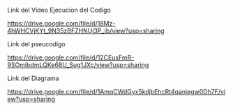 Link del Video Ejecucion del Codigo


https://drive.google.com/file/d/18Mz-4hWHCVjKYt_9N35zBFZHNUj3P_ib/view?usp=sharing 



Link del pseucodigo


https://drive.google.com/file/d/12CEusFmR-9SOmibdmLQKe68U_Sug1JXc/view?usp=sharing


Link del Diagrama 


https://drive.google.com/file/d/1AmqCWdGyx5kdjbEhcRt4qanjegw0Dh7F/view?usp=sharing
